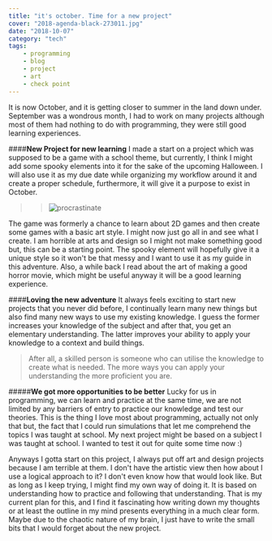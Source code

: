 ```yaml
---
title: "it's october. Time for a new project"
cover: "2018-agenda-black-273011.jpg"
date: "2018-10-07"
category: "tech"
tags:
    - programming
    - blog
    - project
    - art
    - check point
---
```


It is now October, and it is getting closer to summer in the land down under. September was a wondrous month, I had to work on many projects although most of them had nothing to do with programming, they were still good learning experiences.

####**New Project for new learning**
I made a start on a project which was supposed to be a game with a school theme, but currently, I think I might add some spooky elements into it for the sake of the upcoming Halloween. I will also use it as my due date while organizing my workflow around it and create a proper schedule, furthermore, it will give it a purpose to exist in October.

>>![procrastinate](/static/Hello-it's-october-c774c2dd4a419c864262081ba47a0239-8db6a.png)

The game was formerly a chance to learn about 2D games and then create some games with a basic art style. I might now just go all in and see what I create. I am horrible at arts and design so I might not make something good but, this can be a starting point. The spooky element will hopefully give it a unique style so it won't be that messy and I want to use it as my guide in this adventure. Also, a while back I read about the art of making a good horror movie, which might be useful anyway it will be a good learning experience.

####**Loving the new adventure**
It always feels exciting to start new projects that you never did before, I continually learn many new things but also find many new ways to use my existing knowledge. I guess the former increases your knowledge of the subject and after that, you get an elementary understanding. The latter improves your ability to apply your knowledge to a context and build things.

>After all, a skilled person is someone who can utilise the knowledge to create what is needed. The more ways you can apply your understanding the more proficient you are. 

#####**We got more opportunities to be better**
Lucky for us in programming, we can learn and practice at the same time, we are not limited by any barriers of entry to practice our knowledge and test our theories. This is the thing I love most about programming, actually not only that but, the fact that I could run simulations that let me comprehend the topics I was taught at school. My next project might be based on a subject I was taught at school. I wanted to test it out for quite some time now :)

Anyways I gotta start on this project, I always put off art and design projects because I am terrible at them. I don't have the artistic view then how about I use a logical approach to it? I don't even know how that would look like. But as long as I keep trying, I might find my own way of doing it. It is based on understanding how to practice and following that understanding. That is my current plan for this, and I find it fascinating how writing down my thoughts or at least the outline in my mind presents everything in a much clear form. Maybe due to the chaotic nature of my brain, I just have to write the small bits that I would forget about the new project.